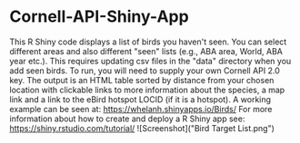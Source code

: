 # Cornell-API-Shiny-App
This R Shiny code displays a list of birds you haven't seen.  You can select different areas and also different "seen" lists (e.g., ABA area, World, ABA year etc.).  This requires updating csv files in the "data" directory when you add seen birds.  To run, you will need to supply your own Cornell API 2.0 key. The output is an HTML table sorted by distance from your chosen location with clickable links to more information about the species, a map link and a link to the eBird hotspot LOCID (if it is a hotspot).
A working example can be seen at: https://whelanh.shinyapps.io/Birds/   For more information about how to create and deploy a R Shiny app see: https://shiny.rstudio.com/tutorial/ 
![Screenshot]("Bird Target List.png")
